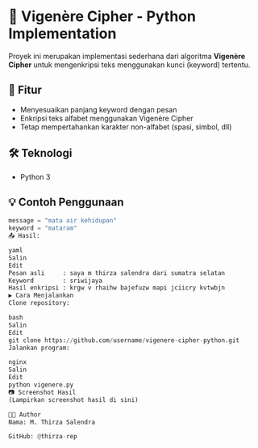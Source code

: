 # 🔐 Vigenère Cipher - Python Implementation

Proyek ini merupakan implementasi sederhana dari algoritma **Vigenère Cipher** untuk mengenkripsi teks menggunakan kunci (keyword) tertentu.

## 📌 Fitur
- Menyesuaikan panjang keyword dengan pesan
- Enkripsi teks alfabet menggunakan Vigenère Cipher
- Tetap mempertahankan karakter non-alfabet (spasi, simbol, dll)

## 🛠️ Teknologi
- Python 3

## 💡 Contoh Penggunaan

```python
message = "mata air kehidupan"
keyword = "mataram"
📤 Hasil:

yaml
Salin
Edit
Pesan asli     : saya m thirza salendra dari sumatra selatan
Keyword        : sriwijaya
Hasil enkripsi : krgw v rhaihw bajefuzw mapi jciicry kvtwbjn
▶️ Cara Menjalankan
Clone repository:

bash
Salin
Edit
git clone https://github.com/username/vigenere-cipher-python.git
Jalankan program:

nginx
Salin
Edit
python vigenere.py
📷 Screenshot Hasil
(Lampirkan screenshot hasil di sini)

🧑‍💻 Author
Nama: M. Thirza Salendra

GitHub: @thirza-rep
